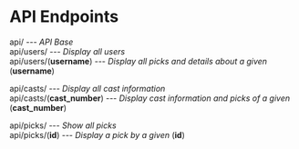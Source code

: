 API Endpoints
==============

api/ --- *API Base*   
api/users/ --- *Display all users*  
api/users/(**username**) --- *Display all picks and details about a given* (**username**)  
  
api/casts/ --- *Display all cast information*  
api/casts/(**cast\_number**) --- *Display cast information and picks of a given* (**cast\_number**)  
  
api/picks/ --- *Show all picks*  
api/picks/(**id**) --- *Display a pick by a given* (**id**)
